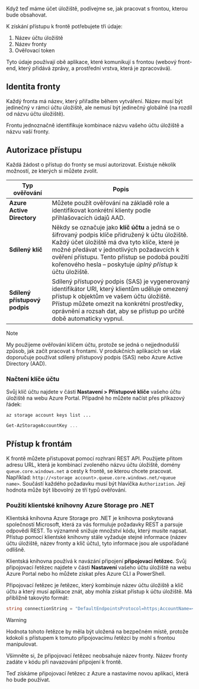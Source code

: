 Když teď máme účet úložiště, podívejme se, jak pracovat s frontou, kterou bude obsahovat.

K získání přístupu k frontě potřebujete tři údaje:

 1. Název účtu úložiště
 2. Název fronty
 3. Ověřovací token

Tyto údaje používají obě aplikace, které komunikují s frontou (webový front-end, který přidává zprávy, a prostřední vrstva, která je zpracovává).

## <a name="queue-identity"></a>Identita fronty

Každý fronta má název, který přiřadíte během vytváření. Název musí být jedinečný v rámci účtu úložiště, ale nemusí být jedinečný globálně (na rozdíl od názvu účtu úložiště).

Frontu jednoznačně identifikuje kombinace názvu vašeho účtu úložiště a názvu vaší fronty.

## <a name="access-authorization"></a>Autorizace přístupu

Každá žádost o přístup do fronty se musí autorizovat. Existuje několik možností, ze kterých si můžete zvolit.

| Typ ověřování | Popis |
|--------------------|-------------|
| **Azure Active Directory** | Můžete použít ověřování na základě role a identifikovat konkrétní klienty podle přihlašovacích údajů AAD. |
| **Sdílený klíč** | Někdy se označuje jako **klíč účtu** a jedná se o šifrovaný podpis klíče přidružený k účtu úložiště. Každý účet úložiště má dva tyto klíče, které je možné předávat v jednotlivých požadavcích k ověření přístupu. Tento přístup se podobá použití kořenového hesla – poskytuje _úplný přístup_ k účtu úložiště. |
| **Sdílený přístupový podpis** | Sdílený přístupový podpis (SAS) je vygenerovaný identifikátor URI, který klientům uděluje omezený přístup k objektům ve vašem účtu úložiště. Přístup můžete omezit na konkrétní prostředky, oprávnění a rozsah dat, aby se přístup po určité době automaticky vypnul.  |

> [!NOTE]
> My použijeme ověřování klíčem účtu, protože se jedná o nejjednodušší způsob, jak začít pracovat s frontami. V produkčních aplikacích se však doporučuje používat sdílený přístupový podpis (SAS) nebo Azure Active Directory (AAD).

### <a name="retrieving-the-account-key"></a>Načtení klíče účtu
 
Svůj klíč účtu najdete v části **Nastavení > Přístupové klíče** vašeho účtu úložiště na webu Azure Portal. Případně ho můžete načíst přes příkazový řádek:

```azurecli
az storage account keys list ...
```

```powershell
Get-AzStorageAccountKey ...
```

## <a name="accessing-queues"></a>Přístup k frontám

K frontě můžete přistupovat pomocí rozhraní REST API. Použijete přitom adresu URL, která je kombinací zvoleného názvu účtu úložiště, domény `queue.core.windows.net` a cesty k frontě, se kterou chcete pracovat. Například: `http://<storage account>.queue.core.windows.net/<queue name>`. Součástí každého požadavku musí být hlavička `Authorization`. Její hodnota může být libovolný ze tří typů ověřování.

### <a name="using-the-azure-storage-client-library-for-net"></a>Použití klientské knihovny Azure Storage pro .NET

Klientská knihovna Azure Storage pro .NET je knihovna poskytovaná společností Microsoft, která za vás formuluje požadavky REST a parsuje odpovědi REST. To významně snižuje množství kódu, který musíte napsat. Přístup pomocí klientské knihovny stále vyžaduje stejné informace (název účtu úložiště, název fronty a klíč účtu), tyto informace jsou ale uspořádané odlišně.

Klientská knihovna používá k navázání připojení **připojovací řetězec**. Svůj připojovací řetězec najdete v části **Nastavení** vašeho účtu úložiště na webu Azure Portal nebo ho můžete získat přes Azure CLI a PowerShell.

Připojovací řetězec je řetězec, který kombinuje název účtu úložiště a klíč účtu a který musí aplikace znát, aby mohla získat přístup k účtu úložiště. Má přibližně takovýto formát:

```csharp
string connectionString = "DefaultEndpointsProtocol=https;AccountName=<your storage account name>;AccountKey=<your key>;EndpointSuffix=core.windows.net"
```

> [!WARNING]
> Hodnota tohoto řetězce by měla být uložená na bezpečném místě, protože kdokoli s přístupem k tomuto připojovacímu řetězci by mohl s frontou manipulovat.

Všimněte si, že připojovací řetězec neobsahuje název fronty. Název fronty zadáte v kódu při navazování připojení k frontě.

Teď získáme připojovací řetězec z Azure a nastavíme novou aplikaci, která ho bude používat.